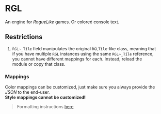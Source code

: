 
# RGL

An engine for _RogueLike_ games.
Or colored console text.

## Restrictions

1) `RGL~_Tile` field manipulates the original `RGLTile`-like class, meaning that if you have multiple `RGL` instances using the same `RGL~_Tile` reference, you cannot have different mappings for each. Instead, reload the module or copy that class.

### Mappings

Color mappings can be customized, just make sure you always provide the _JSON_ to the end-user.  
**Style mappings cannot be customized!**

> Formatting instructions [here](./doc/FORMAT.md "Format")
